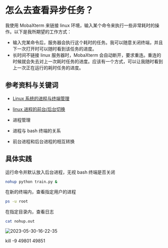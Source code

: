 # 怎么去查看异步任务？

我使用 MobaXterm 来链接 linux 环境，输入某个命令来执行一些非常耗时的操作。以下是我所期望的工作方式：

- 输入完某命令后，服务器会执行这个耗时的任务。我可以随意关闭终端，并且下一次打开时可以随时看到该任务的进度。
- 长时间不链接 linux 服务器时，MobaXterm 会自动断开，要求重连。重连的时候就会失去对上一次耗时任务的进度。应该有一个方式，可以让我随时看到上一次正在运行的耗时任务的进度。

## 参考资料与关键词

- [Linux 系统的进程与终端管理](https://www.cnblogs.com/paul03/p/9044997.html)
- [linux 进程的前台/后台切换](https://blog.csdn.net/weixin_43172925/article/details/119806014)

- 进程管理
- 进程与 bash 终端的关系
- 前台进程和后台进程的相互转换

## 具体实践

运行命令并默认放入后台进程，无视 bash 终端是否关闭

```bash
nohup python train.py &
```

在新的终端内，查看指定用户的进程

```bash
ps -u root
```

在指定目录内，查看日志

```bash
cat nohup.out
```

![2023-05-30-16-22-35](https://gh-img-store.ruan-cat.com/img/2023-05-30-16-22-35.png)

kill -9 49801 49851
